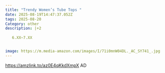```yaml
---
title: "Trendy Women’s Tube Tops "
date: 2025-08-19T14:47:37.052Z
tags: 2025-08-20
Category: other
description: |+2
  
   6.XX~7.XX


image: https://m.media-amazon.com/images/I/71i0mnW04DL._AC_SY741_.jpg
---
```

https://amzlink.to/az0E4qKkdXmpX     AD